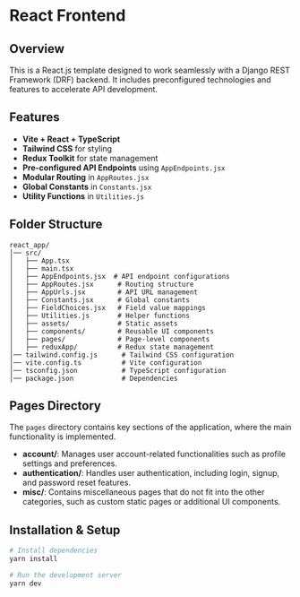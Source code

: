 # React Frontend

## Overview
This is a React.js template designed to work seamlessly with a Django REST Framework (DRF) backend. It includes preconfigured technologies and features to accelerate API development.

## Features
- **Vite + React + TypeScript**
- **Tailwind CSS** for styling
- **Redux Toolkit** for state management
- **Pre-configured API Endpoints** using `AppEndpoints.jsx`
- **Modular Routing** in `AppRoutes.jsx`
- **Global Constants** in `Constants.jsx`
- **Utility Functions** in `Utilities.js`

## Folder Structure
```
react_app/
│── src/
│   ├── App.tsx
│   ├── main.tsx
│   ├── AppEndpoints.jsx  # API endpoint configurations
│   ├── AppRoutes.jsx      # Routing structure
│   ├── AppUrls.jsx        # API URL management
│   ├── Constants.jsx      # Global constants
│   ├── FieldChoices.jsx   # Field value mappings
│   ├── Utilities.js       # Helper functions
│   ├── assets/            # Static assets
│   ├── components/        # Reusable UI components
│   ├── pages/             # Page-level components
│   ├── reduxApp/          # Redux state management
│── tailwind.config.js      # Tailwind CSS configuration
│── vite.config.ts          # Vite configuration
│── tsconfig.json           # TypeScript configuration
│── package.json            # Dependencies
```

## Pages Directory
The `pages` directory contains key sections of the application, where the main functionality is implemented.
- **account/**: Manages user account-related functionalities such as profile settings and preferences.
- **authentication/**: Handles user authentication, including login, signup, and password reset features.
- **misc/**: Contains miscellaneous pages that do not fit into the other categories, such as custom static pages or additional UI components.

## Installation & Setup
```sh
# Install dependencies
yarn install

# Run the development server
yarn dev
```


